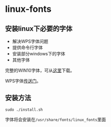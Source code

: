 # linux-fonts
## 安装linux下必要的字体
- 解决WPS字体问题
- 提供命令行字体
- 安装部分windows下的字体
- 其他字体

完整的WIN10字体，可从[这里](https://gitee.com/atomlong/ttf-ms-win10)下载。

WPS字体[传送门](https://github.com/pengphei/wps-font-symbols)。

## 安装方法
```
sudo ./install.sh
```

字体将会安装在`/usr/share/fonts/linux_fonts`里面
